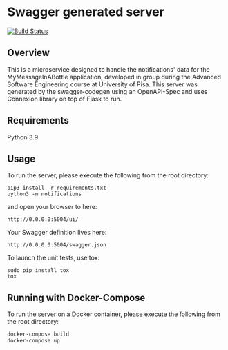 # Swagger generated server

[![Build Status](https://app.travis-ci.com/gargiulofrancesco/notifications-service.svg?token=vMTVQsMvFSyXP89AGmG3&branch=main)](https://app.travis-ci.com/gargiulofrancesco/notifications-service)

## Overview
This is a microservice designed to handle the notifications' data for the MyMessageInABottle application, developed in group during the Advanced Software Engineering course at University of Pisa. This server was generated by the swagger-codegen using an OpenAPI-Spec and uses Connexion library on top of Flask to run.

## Requirements
Python 3.9

## Usage
To run the server, please execute the following from the root directory:

```
pip3 install -r requirements.txt
python3 -m notifications
```

and open your browser to here:

```
http://0.0.0.0:5004/ui/
```

Your Swagger definition lives here:

```
http://0.0.0.0:5004/swagger.json
```

To launch the unit tests, use tox:
```
sudo pip install tox
tox
```

## Running with Docker-Compose

To run the server on a Docker container, please execute the following from the root directory:

```bash
docker-compose build
docker-compose up
```
